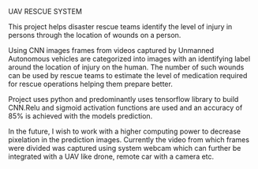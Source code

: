 UAV RESCUE SYSTEM


This project helps disaster rescue teams identify the level of injury in persons through the location of wounds on a person. 

Using CNN images frames from videos captured by Unmanned Autonomous vehicles are categorized into images with an identifying label around the location of injury on the human.
The number of such wounds can be used by rescue teams to estimate the level of medication required for rescue operations helping them prepare better.

Project uses python and predominantly uses tensorflow library to build CNN.Relu and sigmoid activation functions are used and an accuracy of 85% is achieved with the models prediction.


In the future, I wish to work with a higher computing power to decrease pixelation in the prediction images. Currently the video from which frames were divided was captured using system webcam which can further be integrated with a UAV like drone, remote car with a camera etc.
